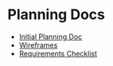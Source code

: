 # Planning Docs

- [Initial Planning Doc](planning.md)
- [Wireframes](wireframes)
- [Requirements Checklist](requirements.md)

